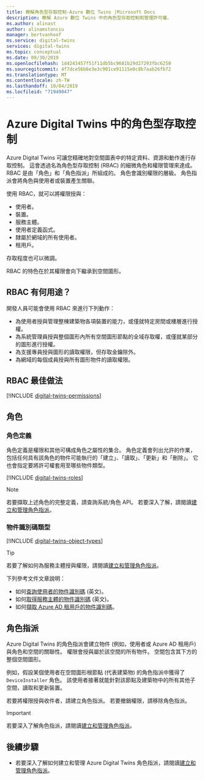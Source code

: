 ```yaml
---
title: 瞭解角色型存取控制-Azure 數位 Twins |Microsoft Docs
description: 瞭解 Azure 數位 Twins 中的角色型存取控制和管理許可權。
ms.author: alinast
author: alinamstanciu
manager: bertvanhoof
ms.service: digital-twins
services: digital-twins
ms.topic: conceptual
ms.date: 09/30/2019
ms.openlocfilehash: 1d4243457f51f11db5bc9681b29d27293fbc6250
ms.sourcegitcommit: 4f7dce56b6e3e3c901ce91115e0c8b7aab26fb72
ms.translationtype: MT
ms.contentlocale: zh-TW
ms.lasthandoff: 10/04/2019
ms.locfileid: "71949047"
---
```

# <a name="role-based-access-control-in-azure-digital-twins"></a>Azure Digital Twins 中的角色型存取控制

Azure Digital Twins 可讓您精確地對空間圖表中的特定資料、資源和動作進行存取控制。 這會透過名為角色型存取控制 (RBAC) 的細微角色和權限管理來達成。 RBAC 是由「角色」和「角色指派」所組成的。 角色會識別權限的層級。 角色指派會將角色與使用者或裝置產生關聯。

使用 RBAC，就可以將權限授與：

- 使用者。
- 裝置。
- 服務主體。
- 使用者定義函式。
- 隸屬於網域的所有使用者。
- 租用戶。

存取程度也可以微調。

RBAC 的特色在於其權限會向下繼承到空間圖形。

## <a name="what-can-i-do-with-rbac"></a>RBAC 有何用途？

開發人員可能會使用 RBAC 來進行下列動作：

- 為使用者授與管理整棟建築物各項裝置的能力，或僅就特定房間或樓層進行授權。
- 為系統管理員授與整個圖形內所有空間圖形節點的全域存取權，或僅就某部分的圖形進行授權。
- 為支援專員授與圖形的讀取權限，但存取金鑰除外。
- 為網域的每個成員授與所有圖形物件的讀取權限。

## <a name="rbac-best-practices"></a>RBAC 最佳做法

[!INCLUDE [digital-twins-permissions](../../includes/digital-twins-rbac-best-practices.md)]

## <a name="roles"></a>角色

### <a name="role-definitions"></a>角色定義

角色定義是權限和其他可構成角色之屬性的集合。 角色定義會列出允許的作業，包括任何具有該角色的物件可能執行的「建立」、「讀取」、「更新」和「刪除」。 它也會指定要將許可權套用至哪些物件類型。

[!INCLUDE [digital-twins-roles](../../includes/digital-twins-roles.md)]

>[!NOTE]
> 若要擷取上述角色的完整定義，請查詢系統/角色 API。
> 若要深入了解，請閱讀[建立和管理角色指派](./security-create-manage-role-assignments.md#retrieve-all-roles)。

### <a name="object-identifier-types"></a>物件識別碼類型

[!INCLUDE [digital-twins-object-types](../../includes/digital-twins-object-id-types.md)]

>[!TIP]
> 若要了解如何為服務主體授與權限，請閱讀[建立和管理角色指派](./security-create-manage-role-assignments.md#grant-permissions-to-your-service-principal)。

下列參考文件文章說明：

- 如何[查詢使用者的物件識別碼](https://docs.microsoft.com/powershell/module/azuread/get-azureaduser?view=azureadps-2.0) \(英文\)。
- 如何[取得服務主體的物件識別碼](https://docs.microsoft.com/powershell/module/az.resources/get-azadserviceprincipal) \(英文\)。
- 如何[擷取 Azure AD 租用戶的物件識別碼](../active-directory/develop/quickstart-create-new-tenant.md)。

## <a name="role-assignments"></a>角色指派

Azure Digital Twins 的角色指派會建立物件 (例如，使用者或 Azure AD 租用戶) 與角色和空間的關聯性。 權限會授與屬於該空間的所有物件。 空間包含其下方的整個空間圖形。

例如，假設某個使用者在空間圖形根節點 (代表建築物) 的角色指派中獲得了 `DeviceInstaller` 角色。 該使用者接著就能針對該節點及建築物中的所有其他子空間，讀取和更新裝置。

若要將權限授與收件者，請建立角色指派。 若要撤銷權限，請移除角色指派。

>[!IMPORTANT]
> 若要深入了解角色指派，請閱讀[建立和管理角色指派](./security-create-manage-role-assignments.md)。

## <a name="next-steps"></a>後續步驟

- 若要深入了解如何建立和管理 Azure Digital Twins 角色指派，請閱讀[建立和管理角色指派](./security-create-manage-role-assignments.md)。
